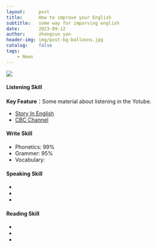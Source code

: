 ```yaml
---
layout:     post
title:      How to improve your English
subtitle:   some way for imporving english
date:       2023-09-12
author:     zhangcun yan
header-img: img/post-bg-balloons.jpg
catalog:    false
tags:
    - News
---
```


![]({{site.baseurl}}/img/logo.png)

#### Listening Skill


**Key Feature**：Some material about listening in the Yotube.

* [Story In English](https://www.youtube.com/@WooEnglish)
* [CBC Channel](https://zhuanlan.zhihu.com/p/334902659)

#### Write Skill

* Phonetics: 99%
* Grammer: 95%
* Vocabulary: 



#### Speaking Skill

* 
*
*

#### Reading Skill

* 
*
*

